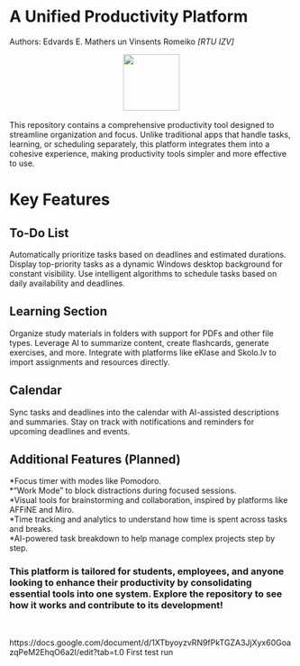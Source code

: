 # A Unified Productivity Platform
Authors: Edvards E. Mathers un Vinsents Romeiko <i>\[RTU IZV\]</i>
<div id="header" align="center">
  <img src="https://github.com/Edthechamp/progrommesanes-projekts/blob/main/crying-emoji-dies.gif" width="100"/>
</div>
<br>
This repository contains a comprehensive productivity tool designed to streamline organization and focus. Unlike traditional apps that handle tasks, learning, or scheduling separately, this platform integrates them into a cohesive experience, making productivity tools simpler and more effective to use.

<h1>Key Features</h1>
<h2>To-Do List</h2>

Automatically prioritize tasks based on deadlines and estimated durations.
Display top-priority tasks as a dynamic Windows desktop background for constant visibility.
Use intelligent algorithms to schedule tasks based on daily availability and deadlines.
<h2>Learning Section</h2>

Organize study materials in folders with support for PDFs and other file types.
Leverage AI to summarize content, create flashcards, generate exercises, and more.
Integrate with platforms like eKlase and Skolo.lv to import assignments and resources directly.
<h2>Calendar</h2>

Sync tasks and deadlines into the calendar with AI-assisted descriptions and summaries.
Stay on track with notifications and reminders for upcoming deadlines and events.
<h2>Additional Features (Planned)</h2>

*Focus timer with modes like Pomodoro.
<br>
*“Work Mode” to block distractions during focused sessions.
<br>
*Visual tools for brainstorming and collaboration, inspired by platforms like AFFiNE and Miro.
<br>
*Time tracking and analytics to understand how time is spent across tasks and breaks.
<br>
*AI-powered task breakdown to help manage complex projects step by step.
<br>
<h3>This platform is tailored for students, employees, and anyone looking to enhance their productivity by consolidating essential tools into one system. Explore the repository to see how it works and contribute to its development!</h3>
<br>
<p>https://docs.google.com/document/d/1XTbyoyzvRN9fPkTGZA3JjXyx60GoazqPeM2EhqO6a2I/edit?tab=t.0 First test run</p>

